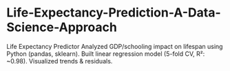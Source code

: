 # Life-Expectancy-Prediction-A-Data-Science-Approach
Life Expectancy Predictor Analyzed GDP/schooling impact on lifespan using Python (pandas, sklearn). Built linear regression model (5-fold CV, R²: ~0.98). Visualized trends &amp; residuals.
